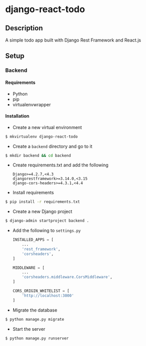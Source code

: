 # django-react-todo
## Description
A simple todo app built with Django Rest Framework and React.js

## Setup
### Backend
#### Requirements
- Python
- pip
- virtualenvwrapper
#### Installation
- Create a new virtual environment
```bash
$ mkvirtualenv django-react-todo
```
- Create a `backend` directory and go to it
```bash
$ mkdir backend && cd backend
```
- Create requirements.txt and add the following
    ```
    Django>=4.2.7,<4.3
    djangorestframework>=3.14.0,<3.15
    django-cors-headers>=4.3.1,<4.4
    ```
- Install requirements
```bash
$ pip install -r requirements.txt
```
- Create a new Django project
```bash
$ django-admin startproject backend .
```
- Add the following to `settings.py`
    ```python
    INSTALLED_APPS = [
        ...
        'rest_framework',
        'corsheaders',
    ]

    MIDDLEWARE = [
        ...
        'corsheaders.middleware.CorsMiddleware',
    ]

    CORS_ORIGIN_WHITELIST = [
        'http://localhost:3000'
    ]
    ```
- Migrate the database
```bash
$ python manage.py migrate
```
- Start the server
```bash
$ python manage.py runserver
```

